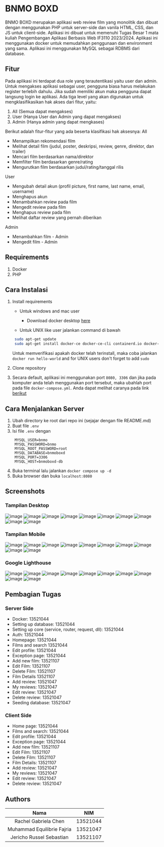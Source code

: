 # BNMO BOXD
BNMO BOXD merupakan aplikasi web review film yang monolitik dan dibuat dengan menggunakan PHP untuk server-side dan vanila HTML, CSS, dan JS untuk client-side. 
Aplikasi ini dibuat untuk memenuhi Tugas Besar 1 mata kuliah Pengembangan Aplikasi Berbasis Web IF3110 2023/2024. 
Aplikasi ini menggunakan docker untuk memudahkan penggunaan dan environment yang sama. 
Aplikasi ini menggunakan MySQL sebagai RDBMS dari database.


## Fitur
Pada aplikasi ini terdapat dua role yang terautentikasi yaitu user dan admin.
Untuk mengakses aplikasi sebagai user, pengguna biasa harus melakukan register terlebih dahulu. Jika sudah memiliki akun maka pengguna dapat langsung login ke aplikasi.
Ada tiga level yang akan digunakan untuk mengklasifikasikan hak akses dari fitur, yaitu:
1. All (Semua dapat mengakses)
2. User (Hanya User dan Admin yang dapat mengakses)
3. Admin (Hanya admin yang dapat mengkases)

Berikut adalah fitur-fitur yang ada beserta klasifikasi hak aksesnya:
All
- Menampilkan rekomendasi film
- Melihat detail film (judul, poster, deskripsi, review, genre, direktor, dan trailer)
- Mencari film berdasarkan nama/direktor
- Memfilter film berdasarkan genre/rating
- Mengurutkan film berdasarkan judul/rating/tanggal rilis

User
- Mengubah detail akun (profil picture, first name, last name, email, username)
- Menghapus akun
- Menambahkan review pada film
- Mengedit review pada film
- Menghapus review pada film
- Melihat daftar review yang pernah diberikan

Admin
- Menambahkan film - Admin
- Mengedit film - Admin


## Requirements
1. Docker
2. PHP


## Cara Instalasi
1. Install requirements
   - Untuk windows and mac user

     - Download docker desktop [here](https://www.docker.com/products/docker-desktop/)

   - Untuk UNIX like user jalankan command di bawah

   ```sh
    sudo apt-get update
    sudo apt-get install docker-ce docker-ce-cli containerd.io docker-compose-plugin
   ```

   Untuk memverifikasi apakah docker telah terinstall, maka coba jalankan `docker run hello-world` and for UNIX users don't forget to add `sudo`

2. Clone repository
3. Secara default, aplikasi ini menggunakan port `8080, 3306` dan jika pada komputer anda telah menggunakan port tersebut, maka ubahlah port pada file `docker-compose.yml`. Anda dapat melihat caranya pada link [berikut](https://docs.docker.com/compose/gettingstarted/)


## Cara Menjalankan Server
1. Ubah directory ke root dari repo ini (sejajar dengan file README.md)
2. Buat file `.env`
3. Isi file `.env` dengan
   ```env
    MYSQL_USER=bnmo
    MYSQL_PASSWORD=bnmo
    MYSQL_ROOT_PASSWORD=root
    MYSQL_DATABASE=bnmoboxd
    MYSQL_PORT=3306
    MYSQL_HOST=bnmoboxd-db
   ```
4. Buka terminal lalu jalankan `docker compose up -d`
5. Buka browser dan buka `localhost:8080`


## Screenshots
### Tampilan Desktop
![image](documentations/desktop-view/image1.png)
![image](documentations/desktop-view/image2.png)
![image](documentations/desktop-view/image3.png)
![image](documentations/desktop-view/image4.png)
![image](documentations/desktop-view/image5.png)
![image](documentations/desktop-view/image6.png)
![image](documentations/desktop-view/image7.png)
![image](documentations/desktop-view/image8.png)
![image](documentations/desktop-view/image9.png)
![image](documentations/desktop-view/image10.png)

### Tampilan Mobile
![image](documentations/mobile-view/image1.png)
![image](documentations/mobile-view/image2.png)
![image](documentations/mobile-view/image3.png)
![image](documentations/mobile-view/image4.png)
![image](documentations/mobile-view/image5.png)
![image](documentations/mobile-view/image6.png)
![image](documentations/mobile-view/image7.png)
![image](documentations/mobile-view/image8.png)
![image](documentations/mobile-view/image9.png)
![image](documentations/mobile-view/image10.png)

### Google Lighthouse
![image](documentations/lighthouse/image1.png)
![image](documentations/lighthouse/image2.png)
![image](documentations/lighthouse/image3.png)
![image](documentations/lighthouse/image4.png)
![image](documentations/lighthouse/image5.png)
![image](documentations/lighthouse/image6.png)
![image](documentations/lighthouse/image7.png)
![image](documentations/lighthouse/image8.png)
![image](documentations/lighthouse/image9.png)
![image](documentations/lighthouse/image10.png)


## Pembagian Tugas
### Server Side
* Docker: 13521044
* Setting up database: 13521044
* Setting up core (service, router, request, dll): 13521044
* Auth: 13521044
* Homepage: 13521044
* Films and search 13521044
* Edit profile: 13521044
* Exception page: 13521044
* Add new film: 13521107
* Edit Film: 13521107 
* Delete Film: 13521107 
* Film Details 13521107
* Add review: 13521047
* My reviews: 13521047
* Edit review: 13521047
* Delete review: 13521047
* Seeding database: 13521047

### Client Side
* Home page: 13521044
* Films and search: 13521044
* Edit profile: 13521044
* Exception page: 13521044
* Add new film: 13521107
* Edit Film: 13521107 
* Delete Film: 13521107 
* Film Details: 13521107 
* Add review: 13521047
* My reviews:  13521047
* Edit review: 13521047
* Delete review: 13521047


## Authors
|              Nama              |   NIM    |
| :----------------------------: | :------: |
| Rachel Gabriela Chen           | 13521044 |
| Muhammad Equilibrie Fajria     | 13521047 |
| Jericho Russel Sebastian       | 13521107 |
